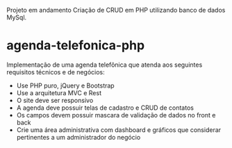 Projeto em andamento
Criação de CRUD em PHP utilizando banco de dados MySql.

# agenda-telefonica-php

Implementação de uma agenda telefônica que atenda aos seguintes requisitos técnicos e de 
 negócios:
 - Use PHP puro, jQuery e Bootstrap
 - Use a arquitetura MVC e Rest
 - O site deve ser responsivo
 - A agenda deve possuir telas de cadastro e CRUD de contatos
 - Os campos devem possuir mascara de validação de dados no front e back
 - Crie uma área administrativa com dashboard e gráficos que considerar pertinentes a 
um administrador do negócio


